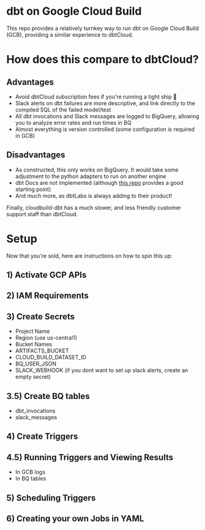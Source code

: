 # dbt on Google Cloud Build

This repo provides a relatively turnkey way to run dbt on Google Cloud Build (GCB), providing a similar experience to dbtCloud.

# How does this compare to dbtCloud?

## Advantages

- Avoid dbtCloud subscription fees if you're running a tight ship 🚢
- Slack alerts on dbt failures are more descriptive, and link directly to the compiled SQL of the failed model/test
- All dbt invocations and Slack messages are logged to BigQuery, allowing you to analyze error rates and run times in BQ
- Almost everything is version controlled (some configuration is required in GCB)

## Disadvantages

- As constructed, this only works on BigQuery. It would take some adjustment to the python adapters to run on another engine
- dbt Docs are not implemented (although [this repo](https://github.com/C00ldudeNoonan/simple-dbt-runner/blob/main/save_and_publish_docs.sh) provides a good starting point)
- And much more, as dbtLabs is always adding to their product!

Finally, cloudbuild-dbt has a much slower, and less friendly customer support staff than dbtCloud.

# Setup

Now that you're sold, here are instructions on how to spin this up:

## 1) Activate GCP APIs

## 2) IAM Requirements

## 3) Create Secrets
- Project Name
- Region (use us-central1)
- Bucket Names
- ARTIFACTS_BUCKET
- CLOUD_BUILD_DATASET_ID
- BQ_USER_JSON
- SLACK_WEBHOOK (if you dont want to set up slack alerts, create an empty secret)

## 3.5) Create BQ tables
- dbt_invocations
- slack_messages

## 4) Create Triggers

## 4.5) Running Triggers and Viewing Results
- In GCB logs
- In BQ tables

## 5) Scheduling Triggers

## 6) Creating your own Jobs in YAML
